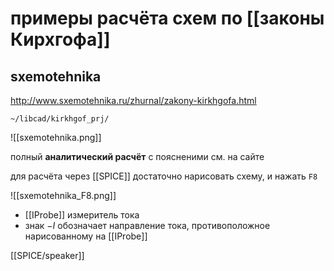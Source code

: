 # примеры расчёта схем по [[законы Кирхгофа]]

## sxemotehnika

http://www.sxemotehnika.ru/zhurnal/zakony-kirkhgofa.html

`~/libcad/kirkhgof_prj/`

![[sxemotehnika.png]]

полный **аналитический расчёт** с поясненими см. на сайте

для расчёта через [[SPICE]] достаточно нарисовать схему, и нажать `F8`

![[sxemotehnika_F8.png]]

- [[IProbe]] измеритель тока
- знак $-I$ обозначает направление тока, противоположное нарисованному на [[IProbe]]


[[SPICE/speaker]]